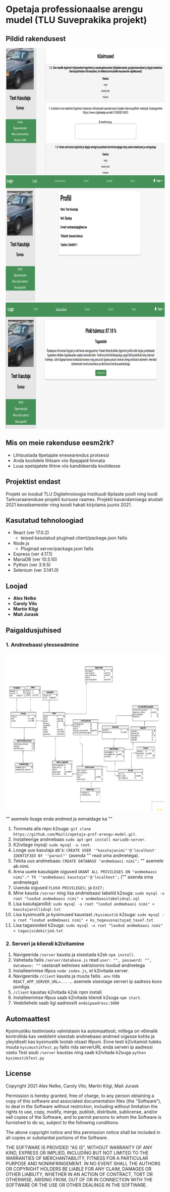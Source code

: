 # Opetaja professionaalse arengu mudel (TLU Suveprakika projekt)

## Pildid rakendusest

<img src="gitimages/website1.png" width="800" height="400"/>
<img src="gitimages/website2.png" width="800" height="400"/>
<img src="gitimages/website3.png" width="800" height="400"/>

## Mis on meie rakenduse eesm2rk?
* Lihtsustada 6petajate enesearendus protsessi
* Anda koolidele lihtsam viis 6pejajaid hinnata
* Luua opetajatele lihtne viis kandideerida koolidesse

## Projektist endast
Projekt on loodud TLU Digitehnoloogia Instituudi 6pilaste poolt ning loodi Tarkvaraarenduse projekti kursuse raames.
Projekti kavandamisega alustati 2021 kevadsemester ning koodi hakati kirjutama juunis 2021. 

## Kasutatud tehnoloogiad
* React (ver 17.0.2)
    * teised kasutatud pluginad client/package.json failis
* Node.js
    * Pluginad server/package.json failis
* Express (ver 4.17.1)
* MariaDB (ver 10.5.10)
* Python (ver 3.9.5)
* Selenium (ver 3.141.0)

## Loojad
* **Alex Nelke**
* **Caroly Vilo**
* **Martin Kilgi**
* **Mait Jurask**

## Paigaldusjuhised

### 1. Andmebaasi ylesseadmine
<img src="gitimages/abpilt.png" width="800" height="500"/>

"" asemele lisage enda andmed ja eemaldage ka ""

1. Tommata alla repo k2suga: `git clone https://github.com/MaitJ/opetaja-prof-arengu-mudel.git`.
1. Installeerige andmebaas `sudo apt-get install mariadb-server`.
1. K2ivitage mysql: `sudo mysql -u root`.
1. Looge uus kasutaja ab's: `CREATE USER '"kasutajanimi"'@'localhost' IDENTIFIED BY '"parool"'` (asenda "" read oma andmetega).
1. Tekita uus andmebaas: `CREATE DATABASE "andmebaasi nimi";` "" asemele ab nimi.
1. Anna uuele kasutajale oigused `GRANT ALL PRIVILEGES ON "andmebaasi nimi".* TO '"andmebaasi kasutaja"'@'localhost';` ("" asenda oma andmetega)
1. Uuenda oigused `FLUSH PRIVILEGES;` ja `EXIT;`
1. Mine kausta `/server` ning lisa andmebaasi tabelid k2suga: `sudo mysql -u root "loodud andmebaasi nimi" < andmebaasitabelidsql.sql`
1. Lisa kasutajarollid: `sudo mysql -u root "loodud andmebaasi nimi" < kasutajarollidsql.txt`
1. Lisa kysimustik ja kysimused kaustast `/kysimustik` k2suga: `sudo mysql -u root "loodud andmebaasi nimi" < ks_tegevusnaitajad_tase7.txt`
1. Lisa tagasisided k2suga: `sudo mysql -u root "loodud andmebaasi nimi" < tagasisidekirjed.txt`

### 2. Serveri ja kliendi k2ivitamine
1. Navigeerida `/server` kausta ja sisestada k2sk `npm install`.
1. Vahetada failis `/server/database.js` read `user: "", password: "", database: ""` vastavalt eelmises sektsioonis loodud andmetega
1. Installeerimise l6pus `node index.js`, et k2ivitada server.
1. Navigeerida `/client` kausta ja muuta failis `.env` rida `REACT_APP_SERVER_URL=...` ... asemele sisestage serveri ip aadress koos pordiga.
1. `/client` kaustas k2ivitada k2sk npm install.
1. Installeerimise l6pus saab k2ivitada kliendi k2suga `npm start`.
1. Veebilehele saab ligi aadressilt `endaipaadress:3000`

## Automaattest
Kysimustiku testimiseks valmistasin ka automaattesti, millega on v6imalik kontrollida kas veebileht sisestab andmebaasi andmed oigesse kohta ja yleyldiselt kas kysimustik tootab otsast l6puni.
Enne testi k2ivitamist tuleks muuta `kysimustikTest.py` failis rida serverURL enda serveri ip aadressi vastu
Test asub `/server` kaustas ning saab k2ivitada k2suga `python kysimustikTest.py`

## License

Copyright 2021 Alex Nelke, Caroly Vilo, Martin Kilgi, Mait Jurask

Permission is hereby granted, free of charge, to any person obtaining a copy of this software and associated documentation files (the "Software"), to deal in the Software without restriction, including without limitation the rights to use, copy, modify, merge, publish, distribute, sublicense, and/or sell copies of the Software, and to permit persons to whom the Software is furnished to do so, subject to the following conditions:

The above copyright notice and this permission notice shall be included in all copies or substantial portions of the Software.

THE SOFTWARE IS PROVIDED "AS IS", WITHOUT WARRANTY OF ANY KIND, EXPRESS OR IMPLIED, INCLUDING BUT NOT LIMITED TO THE WARRANTIES OF MERCHANTABILITY, FITNESS FOR A PARTICULAR PURPOSE AND NONINFRINGEMENT. IN NO EVENT SHALL THE AUTHORS OR COPYRIGHT HOLDERS BE LIABLE FOR ANY CLAIM, DAMAGES OR OTHER LIABILITY, WHETHER IN AN ACTION OF CONTRACT, TORT OR OTHERWISE, ARISING FROM, OUT OF OR IN CONNECTION WITH THE SOFTWARE OR THE USE OR OTHER DEALINGS IN THE SOFTWARE.